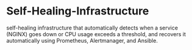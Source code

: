 # Self-Healing-Infrastructure
self-healing infrastructure that automatically detects when a service (NGINX) goes down or CPU usage exceeds a threshold, and recovers it automatically using Prometheus, Alertmanager, and Ansible.
